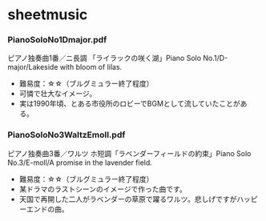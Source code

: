 # sheetmusic

### PianoSoloNo1Dmajor.pdf
ピアノ独奏曲1番／ニ長調 「ライラックの咲く湖」Piano Solo No.1/D-major/Lakeside with bloom of lilas.
- 難易度：☆☆（ブルグミュラー終了程度）
- 可憐で壮大なイメージ。
- 実は1990年頃、とある市役所のロビーでBGMとして流していたことがある。

### PianoSoloNo3WaltzEmoll.pdf

ピアノ独奏曲3番／ワルツ ホ短調「ラベンダーフィールドの約束」Piano Solo No.3/E-moll/A promise in the lavender field.
- 難易度：☆☆（ブルグミュラー終了程度）
- 某ドラマのラストシーンのイメージで作った曲です。
- 天国で再開した二人がラベンダーの草原で躍るワルツ。悲しげですがハッピーエンドの曲。

